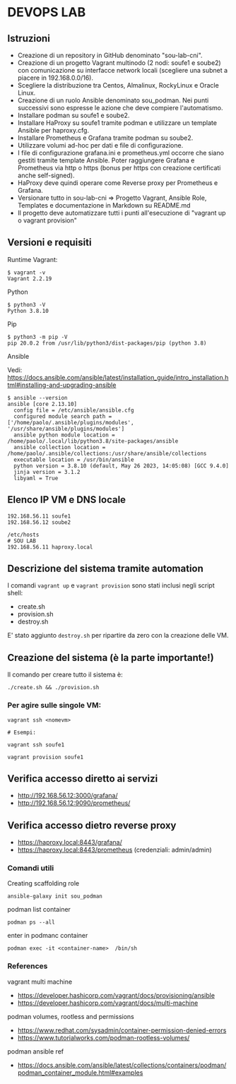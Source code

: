# DEVOPS LAB

## Istruzioni

* Creazione di un repository in GitHub denominato "sou-lab-cni".
* Creazione di un progetto Vagrant multinodo (2 nodi: soufe1 e soube2) con comunicazione su interfacce network locali (scegliere una subnet a piacere in 192.168.0.0/16).
* Scegliere la distribuzione tra Centos, Almalinux, RockyLinux e Oracle Linux.
* Creazione di un ruolo Ansible denominato sou_podman. Nei punti successivi sono espresse le azione che deve compiere l'automatismo.
* Installare podman su soufe1 e soube2.
* Installare HaProxy su soufe1 tramite podman e utilizzare un template Ansible per haproxy.cfg.
* Installare Prometheus e Grafana tramite podman su soube2.
* Utilizzare volumi ad-hoc per dati e file di configurazione.
* I file di configurazione grafana.ini e prometheus.yml occorre che siano gestiti tramite template Ansible. Poter raggiungere Grafana e Prometheus via http o https (bonus per https con creazione certificati anche self-signed).
* HaProxy deve quindi operare come Reverse proxy per Prometheus e Grafana.
* Versionare tutto in sou-lab-cni => Progetto Vagrant, Ansible Role, Templates e documentazione in Markdown su README.md
* Il progetto deve automatizzare tutti i punti all'esecuzione di "vagrant up o vagrant provision"


## Versioni e requisiti

Runtime Vagrant:

```
$ vagrant -v
Vagrant 2.2.19
```

Python
```
$ python3 -V       
Python 3.8.10
```

Pip
```
$ python3 -m pip -V           
pip 20.0.2 from /usr/lib/python3/dist-packages/pip (python 3.8)
```


Ansible

Vedi: https://docs.ansible.com/ansible/latest/installation_guide/intro_installation.html#installing-and-upgrading-ansible

```
$ ansible --version
ansible [core 2.13.10]
  config file = /etc/ansible/ansible.cfg
  configured module search path = ['/home/paolo/.ansible/plugins/modules', '/usr/share/ansible/plugins/modules']
  ansible python module location = /home/paolo/.local/lib/python3.8/site-packages/ansible
  ansible collection location = /home/paolo/.ansible/collections:/usr/share/ansible/collections
  executable location = /usr/bin/ansible
  python version = 3.8.10 (default, May 26 2023, 14:05:08) [GCC 9.4.0]
  jinja version = 3.1.2
  libyaml = True
```


## Elenco IP VM e DNS locale

```
192.168.56.11 soufe1
192.168.56.12 soube2
```

```
/etc/hosts
# SOU LAB
192.168.56.11 haproxy.local
```

## Descrizione del sistema tramite automation

I comandi ```vagrant up``` e ```vagrant provision``` sono stati inclusi negli script shell:

- create.sh
- provision.sh
- destroy.sh

E' stato aggiunto ```destroy.sh``` per ripartire da zero con la creazione delle VM.


## Creazione del sistema (è la parte importante!)

Il comando per creare tutto il sistema è:
```
./create.sh && ./provision.sh
```

### Per agire sulle singole VM:

```
vagrant ssh <nomevm>

# Esempi:

vagrant ssh soufe1

vagrant provision soufe1
```


## Verifica accesso diretto ai servizi

- http://192.168.56.12:3000/grafana/
- http://192.168.56.12:9090/prometheus/


## Verifica accesso dietro reverse proxy

- https://haproxy.local:8443/grafana/
- https://haproxy.local:8443/prometheus  (credenziali: admin/admin)
 

### Comandi utili


Creating scaffolding role
```
ansible-galaxy init sou_podman
```

podman list container
```
podman ps --all
```

enter in podmanc container
```
podman exec -it <container-name>  /bin/sh
```

### References

vagrant multi machine
- https://developer.hashicorp.com/vagrant/docs/provisioning/ansible
- https://developer.hashicorp.com/vagrant/docs/multi-machine


podman volumes, rootless and permissions
- https://www.redhat.com/sysadmin/container-permission-denied-errors
- https://www.tutorialworks.com/podman-rootless-volumes/

podman ansible ref

- https://docs.ansible.com/ansible/latest/collections/containers/podman/podman_container_module.html#examples

